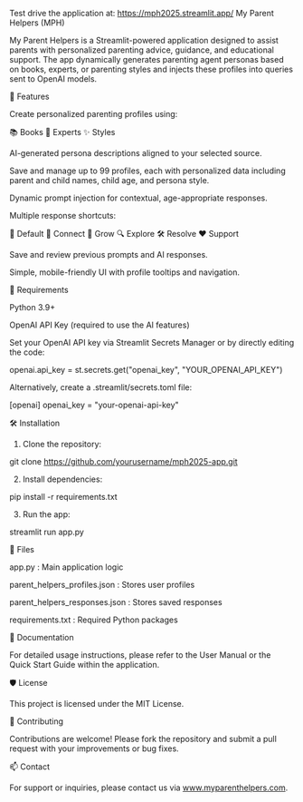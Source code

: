 Test drive the application at: https://mph2025.streamlit.app/
My Parent Helpers (MPH)

My Parent Helpers is a Streamlit-powered application designed to assist parents with personalized parenting advice, guidance, and educational support. The app dynamically generates parenting agent personas based on books, experts, or parenting styles and injects these profiles into queries sent to OpenAI models.

🚀 Features

Create personalized parenting profiles using:

📚 Books
🧑‍ Experts
✨ Styles

AI-generated persona descriptions aligned to your selected source.

Save and manage up to 99 profiles, each with personalized data including parent and child names, child age, and persona style.

Dynamic prompt injection for contextual, age-appropriate responses.

Multiple response shortcuts:

💬 Default
🤝 Connect
🌱 Grow
🔍 Explore
🛠 Resolve
❤ Support

Save and review previous prompts and AI responses.

Simple, mobile-friendly UI with profile tooltips and navigation.

🔑 Requirements

Python 3.9+

OpenAI API Key (required to use the AI features)

Set your OpenAI API key via Streamlit Secrets Manager or by directly editing the code:

openai.api_key = st.secrets.get("openai_key", "YOUR_OPENAI_API_KEY")

Alternatively, create a .streamlit/secrets.toml file:

[openai]
openai_key = "your-openai-api-key"

🛠 Installation

1. Clone the repository:

git clone 
https://github.com/yourusername/mph2025-app.git

2. Install dependencies:

pip install -r requirements.txt

3. Run the app:

streamlit run app.py

📂 Files

app.py : Main application logic

parent_helpers_profiles.json : 
Stores user profiles

parent_helpers_responses.json : Stores saved responses

requirements.txt : Required Python packages

📖 Documentation

For detailed usage instructions, please refer to the User Manual or the Quick Start Guide within the application.

🛡️ License

This project is licensed under the MIT License.

🤝 Contributing

Contributions are welcome! Please fork the repository and submit a pull request with your improvements or bug fixes.

📫 Contact

For support or inquiries, please contact us via www.myparenthelpers.com.

